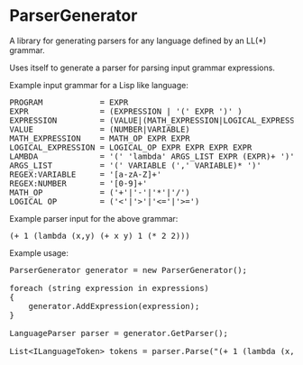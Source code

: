 ParserGenerator
===============

A library for generating parsers for any language defined by an LL(*) grammar.

Uses itself to generate a parser for parsing input grammar expressions.

Example input grammar for a Lisp like language:

<pre>
PROGRAM            = EXPR
EXPR               = (EXPRESSION | '(' EXPR ')' )
EXPRESSION         = (VALUE|(MATH_EXPRESSION|LOGICAL_EXPRESSION|LAMBDA))
VALUE              = (NUMBER|VARIABLE)
MATH_EXPRESSION    = MATH_OP EXPR EXPR
LOGICAL_EXPRESSION = LOGICAL_OP EXPR EXPR EXPR EXPR
LAMBDA             = '(' 'lambda' ARGS_LIST EXPR (EXPR)+ ')'
ARGS_LIST          = '(' VARIABLE (',' VARIABLE)* ')'
REGEX:VARIABLE     = '[a-zA-Z]+'
REGEX:NUMBER       = '[0-9]+'
MATH_OP            = ('+'|'-'|'*'|'/')
LOGICAL_OP         = ('&lt;'|'&gt;'|'&lt;='|'&gt;=')
</pre>

Example parser input for the above grammar:

<pre>
(+ 1 (lambda (x,y) (+ x y) 1 (* 2 2)))
</pre>

Example usage:

<pre>
ParserGenerator generator = new ParserGenerator();

foreach (string expression in expressions)
{
    generator.AddExpression(expression);
}

LanguageParser parser = generator.GetParser();

List&lt;ILanguageToken&gt; tokens = parser.Parse("(+ 1 (lambda (x,y) (+ x y) 1 (* 2 2)))");
</pre>
